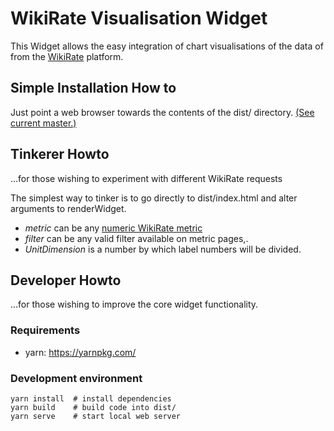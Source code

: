 # WikiRate Visualisation Widget

This Widget allows the easy integration of chart visualisations of the data of from the [WikiRate](https://wikirate.org/) platform. 

## Simple Installation How to
Just point a web browser towards the contents of the dist/ directory.
[(See current master.)](https://htmlpreview.github.io/?https://github.com/wikirate/wikirate-widget/blob/master/dist/index.html])

## Tinkerer Howto
...for those wishing to experiment with different WikiRate requests

The simplest way to tinker is to go directly to dist/index.html and alter arguments to renderWidget.

- *metric* can be any [numeric WikiRate metric](https://wikirate.org/Metric?filter%5Bnot_ids%5D=&sort=bookmarkers&filter%5Bname%5D=&filter%5Bvalue_type%5D%5B%5D=Number)
- *filter* can be any valid filter available on metric pages,.
- *UnitDimension* is a number by which label numbers will be divided.


## Developer Howto
...for those wishing to improve the core widget functionality.

### Requirements
- yarn: https://yarnpkg.com/

### Development environment
```
yarn install  # install dependencies
yarn build    # build code into dist/
yarn serve    # start local web server
```
